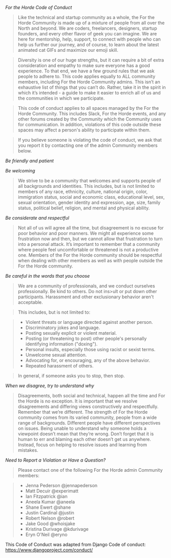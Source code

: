*For the Horde Code of Conduct*

> Like the technical and startup community as a whole, the For the Horde Community is made up of a mixture of people from all over the North and beyond. We are coders, freelancers, designers, startup founders, and every other flavor of geek you can imagine. We are here for mentorship, help, support, to connect with people who can help us further our journey, and of course, to learn about the latest animated cat GIFs and maximize our emoji skill.

> Diversity is one of our huge strengths, but it can require a bit of extra consideration and empathy to make sure everyone has a good experience. To that end, we have a few ground rules that we ask people to adhere to. This code applies equally to ALL community members, including For the Horde Community admins. This isn’t an exhaustive list of things that you can’t do. Rather, take it in the spirit in which it’s intended - a guide to make it easier to enrich all of us and the communities in which we participate.

> This code of conduct applies to all spaces managed by the For the Horde Community. This includes Slack, For the Horde events, and any other forums created by the Community which the Community uses for communication. In addition, violations of this code outside these spaces may affect a person's ability to participate within them.

> If you believe someone is violating the code of conduct, we ask that you report it by contacting one of the admin Community members below.

*Be friendly and patient*

*Be welcoming*

> We strive to be a community that welcomes and supports people of all backgrounds and identities. This includes, but is not limited to members of any race, ethnicity, culture, national origin, color, immigration status, social and economic class, educational level, sex, sexual orientation, gender identity and expression, age, size, family status, political belief, religion, and mental and physical ability.

*Be considerate and respectful*

> Not all of us will agree all the time, but disagreement is no excuse for poor behavior and poor manners. We might all experience some frustration now and then, but we cannot allow that frustration to turn into a personal attack. It’s important to remember that a community where people feel uncomfortable or threatened is not a productive one. Members of the For the Horde community should be respectful when dealing with other members as well as with people outside the For the Horde community.

*Be careful in the words that you choose*

> We are a community of professionals, and we conduct ourselves professionally. Be kind to others. Do not ins>ult or put down other participants. Harassment and other exclusionary behavior aren't acceptable.

> This includes, but is not limited to:

> - Violent threats or language directed against another person.
> - Discriminatory jokes and language.
> - Posting sexually explicit or violent material.
> - Posting (or threatening to post) other people's personally identifying information ("doxing").
> - Personal insults, especially those using racist or sexist terms.
> - Unwelcome sexual attention.
> - Advocating for, or encouraging, any of the above behavior.
> - Repeated harassment of others.

> In general, if someone asks you to stop, then stop.

*When we disagree, try to understand why*

> Disagreements, both social and technical, happen all the time and For the Horde is no exception. It is important that we resolve disagreements and differing views constructively and respectfully. Remember that we’re different. The strength of For the Horde community comes from its varied community, people from a wide range of backgrounds. Different people have different perspectives on issues. Being unable to understand why someone holds a viewpoint doesn’t mean that they’re wrong. Don’t forget that it is human to err and blaming each other doesn’t get us anywhere. Instead, focus on helping to resolve issues and learning from mistakes.

*Need to Report a Violation or Have a Question?*

> Please contact one of the following For the Horde admin Community members:

> - Jenna Pederson @jennapederson
> - Matt Decuir @experimatt
> - Ian Fitzpatrick @ian
> - Aneela Kumar @aneela
> - Shane Ewert @shane
> - Justin Cardinal @justin
> - Robert Nelson @robert
> - Jake Good @whoisjake
> - Kristina Durivage @kdurivage
> - Eryn O'Neil @eryno

This Code of Conduct was adapted from Django Code of conduct: https://www.djangoproject.com/conduct/
